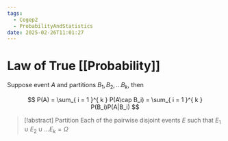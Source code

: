 ```yaml
---
tags:
  - Cegep2
  - ProbabilityAndStatistics
date: 2025-02-26T11:01:27
---
```


# Law of True [[Probability]]

Suppose event $A$ and partitions $B_1, B_2,\dots B_k$, then

$$
P(A) = \sum_{ i = 1 }^{ k } P(A\cap B_i) = \sum_{ i = 1 }^{ k } P(B_i)P(A|B_i)
$$

> [!abstract] Partition
> Each of the pairwise disjoint events $E$ such that $E_1\cup E_2\cup\dots E_k = \Omega$